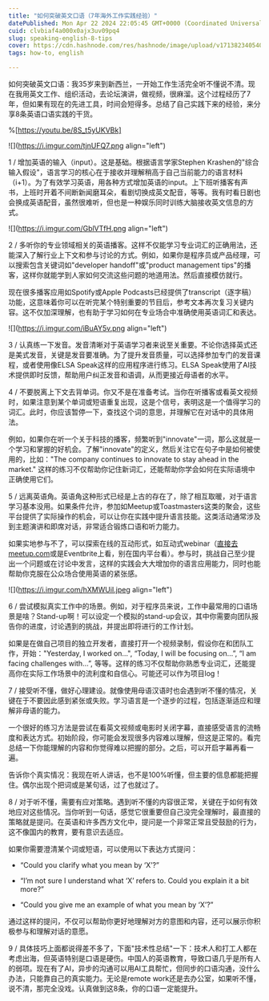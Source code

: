 ```yaml
---
title: "如何突破英文口语（7年海外工作实践经验）"
datePublished: Mon Apr 22 2024 22:05:45 GMT+0000 (Coordinated Universal Time)
cuid: clvbiaf4a000x0ajx3uv09pq4
slug: speaking-english-8-tips
cover: https://cdn.hashnode.com/res/hashnode/image/upload/v1713823405407/7417dde3-f4f7-4999-a2bc-77730cac1598.webp
tags: how-to, english

---
```


如何突破英文口语：我35岁来到新西兰，一开始工作生活完全听不懂说不清。现在我用英文工作、组织活动，去论坛演讲，做视频，很麻溜。这个过程经历了7年，但如果有现在的先进工具，时间会短得多。总结了自己实践下来的经验，来分享8条英语口语实践的干货。

%[https://youtu.be/8S_t5yUKVBk] 

![](https://i.imgur.com/tjnUFQ7.png align="left")

1 / 增加英语的输入（input）。这是基础。根据语言学家Stephen Krashen的"综合输入假设"，语言学习的核心在于接收并理解稍高于自己当前能力的语言材料（i+1）。为了有效学习英语，用各种方式增加英语的input。上下班听播客有声书，上班时开着不间断新闻磨耳朵，看剧切换成英文配音，等等。我有时看日剧也会换成英语配音，虽然很难听，但也是一种娱乐同时训练大脑接收英文信息的方式。

![](https://i.imgur.com/GblVTfH.png align="left")

2 / 多听你的专业领域相关的英语播客。这样不仅能学习专业词汇的正确用法，还能深入了解行业上下文和参与讨论的方式。例如，如果你是程序员或产品经理，可以搜索包含关键词如"developer handoff"或"product management tips"的播客，这样你就能学到人家如何交流这些问题的地道用法。然后直接模仿就行。

现在很多播客应用如Spotify或Apple Podcasts已经提供了transcript（逐字稿）功能，这意味着你可以在听完某个特别重要的节目后，参考文本再次复习关键内容。这不仅加深理解，也有助于学习如何在专业场合中准确使用英语词汇和表达。

![](https://i.imgur.com/iBuAY5v.png align="left")

3 / 认真练一下发音。发音清晰对于英语学习者来说至关重要。不论你选择英式还是美式发音，关键是发音要准确。为了提升发音质量，可以选择参加专门的发音课程，或者使用像ELSA Speak这样的应用程序进行练习。ELSA Speak使用了AI技术提供即时反馈，帮助用户纠正发音和语调，从而更接近母语者的水平。

4 / 不要脱离上下文去背单词。你又不是在准备考试。当你在听播客或看英文视频时，如果注意到某个单词或短语重复出现，这是个信号，表明这是一个值得学习的词汇。此时，你应该暂停一下，查找这个词的意思，并理解它在对话中的具体用法。

例如，如果你在听一个关于科技的播客，频繁听到"innovate"一词，那么这就是一个学习和掌握的好机会。了解"innovate"的定义，然后关注它在句子中是如何被使用的，比如："The company continues to innovate to stay ahead in the market." 这样的练习不仅帮助你记住新词汇，还能帮助你学会如何在实际语境中正确使用它们。

5 / 远离英语角。英语角这种形式已经是上古的存在了，除了相互取暖，对于语言学习基本没用。如果条件允许，参加如Meetup或Toastmasters这类的聚会，这些平台提供了实际操作的机会，可以让你在实践中提升语言技能。这类活动通常涉及到主题演讲和即席对话，非常适合锻炼口语和听力能力。

如果实地参与不了，可以探索在线的互动形式，如互动式webinar（[直接去meetup.com](http://直接去meetup.com)或是Eventbrite上看，别在国内平台看）。参与时，挑战自己至少提出一个问题或在讨论中发言，这样的实践会大大增加你的语言应用能力，同时也能帮助你克服在公众场合使用英语的紧张感。

![](https://i.imgur.com/hXMWUiI.jpeg align="left")

6 / 尝试模拟真实工作中的场景。例如，对于程序员来说，工作中最常用的口语场景是啥？Stand-up啊！可以设定一个模拟的stand-up会议，其中你需要向团队报告你的进度，讨论遇到的挑战，并提出即将进行的工作计划。

如果是在做自己项目的独立开发者，直接打开一个视频录制，假设你在和团队工作，开始："Yesterday, I worked on…", “Today, I will be focusing on…”, “I am facing challenges with…”, 等等。这样的练习不仅帮助你熟悉专业词汇，还能提高你在实际工作场景中的流利度和自信心。可能还可以作为项目log！

7 / 接受听不懂，做好心理建设。就像使用母语汉语时也会遇到听不懂的情况，关键在于不要因此感到紧张或失败。学习语言是一个逐步的过程，包括逐渐适应和理解非母语的能力。

一个很好的练习方法是尝试在看英文视频或电影时关闭字幕，直接感受语言的流畅度和表达方式。初始阶段，你可能会发现很多内容难以理解，但这是正常的。看完总结一下你能理解的内容和你觉得难以把握的部分。之后，可以开启字幕再看一遍。

告诉你个真实情况：我现在听人讲话，也不是100%听懂，但主要的信息都能把握住。偶尔出现个把词或是某句话，过了也就过了。

8 / 对于听不懂，需要有应对策略。遇到听不懂的内容很正常，关键在于如何有效地应对这些情况。当你听到一句话，感觉它很重要但自己没完全理解时，最直接的策略就是提问。在英语和许多西方文化中，提问是一个非常正常且受鼓励的行为，这不像国内的教育，要有意识去适应。

如果你需要澄清某个词或短语，可以使用以下表达方式提问：

* “Could you clarify what you mean by ‘X’?”
    
* “I’m not sure I understand what ‘X’ refers to. Could you explain it a bit more?”
    
* “Could you give me an example of what you mean by ‘X’?”
    

通过这样的提问，不仅可以帮助你更好地理解对方的意图和内容，还可以展示你积极参与和理解对话的意愿。

9 / 具体技巧上面都说得差不多了，下面"技术性总结"一下：技术人和打工人都在考虑出海，但英语特别是口语是硬伤。中国人的英语教育，导致口语几乎是所有人的弱项。现在有了AI，异步的沟通可以用AI工具帮忙，但同步的口语沟通，没什么办法，只能靠自己的真实能力。无论是remote work还是去办公室，如果听不懂，说不清，那完全没戏。认真做到这8条，你的口语一定能提升。